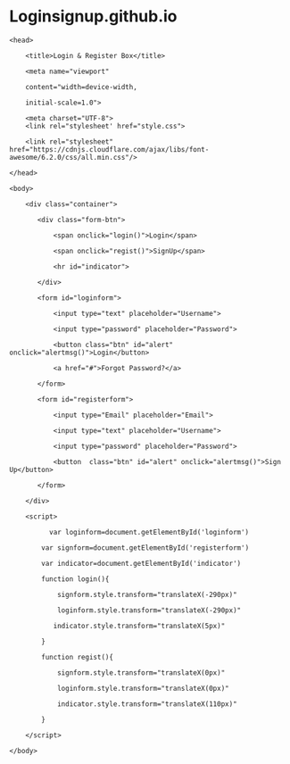 # Loginsignup.github.io
<!DOCTYPE html>

<html>

    <head>

        <title>Login & Register Box</title>

        <meta name="viewport"

        content="width=device-width,

        initial-scale=1.0">

        <meta charset="UTF-8">
        <link rel="stylesheet' href="style.css">

        <link rel="stylesheet" href="https://cdnjs.cloudflare.com/ajax/libs/font-awesome/6.2.0/css/all.min.css"/>

    </head>

    <body>

        <div class="container">

           <div class="form-btn">

               <span onclick="login()">Login</span>

               <span onclick="regist()">SignUp</span>

               <hr id="indicator">

           </div>

           <form id="loginform">

               <input type="text" placeholder="Username">

               <input type="password" placeholder="Password">

               <button class="btn" id="alert" onclick="alertmsg()">Login</button>

               <a href="#">Forgot Password?</a>

           </form>

           <form id="registerform">

               <input type="Email" placeholder="Email">

               <input type="text" placeholder="Username">

               <input type="password" placeholder="Password">

               <button  class="btn" id="alert" onclick="alertmsg()">Sign Up</button>

           </form>

        </div>

        <script>

              var loginform=document.getElementById('loginform')

            var signform=document.getElementById('registerform')

            var indicator=document.getElementById('indicator')

            function login(){

                signform.style.transform="translateX(-290px)"

                loginform.style.transform="translateX(-290px)"

               indicator.style.transform="translateX(5px)" 

            }

            function regist(){

                signform.style.transform="translateX(0px)"

                loginform.style.transform="translateX(0px)"

                indicator.style.transform="translateX(110px)"

            }

        </script>

    </body>

</html>
